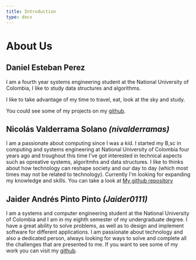 ```yaml
---
title: Introduction
type: docs
---
```

# About Us

## Daniel Esteban Perez

I am a fourth year systems engineering student at the National University of Colombia, I like to study data structures and algorithms.

I like to take advantage of my time to travel, eat, look at the sky and study.

You could see some of my projects on my [github](https://github.com/danperezma).


## Nicolás Valderrama Solano *(nivalderramas)*

I am a passionate about computing since I was a kid. I started my B,sc in computing and systems engineering at National University of Colombia four years ago and troughout this time I've got interested in technical aspects such as opreative systems, algoritmhs and data structures. I like to thinks about how technology can reshape society and our day to day (which most times may not be related to technology). Currently I'm looking for expanding my knowledge and skills.
You can take a look at [My github repository](https://github.com/nivalderramas)

## Jaider Andrés Pinto Pinto *(Jaider0111)*
I am a systems and computer engineering student at the National University of Colombia and I am in my eighth semester of my undergraduate degree. I have a great ability to solve problems, as well as to design and implement software for different applications.  I am passionate about technology and also a dedicated person, always looking for ways to solve and complete all the challenges that are presented to me. 
If you want to see some of my work you can visit my [github](https://github.com/Jaider0111).